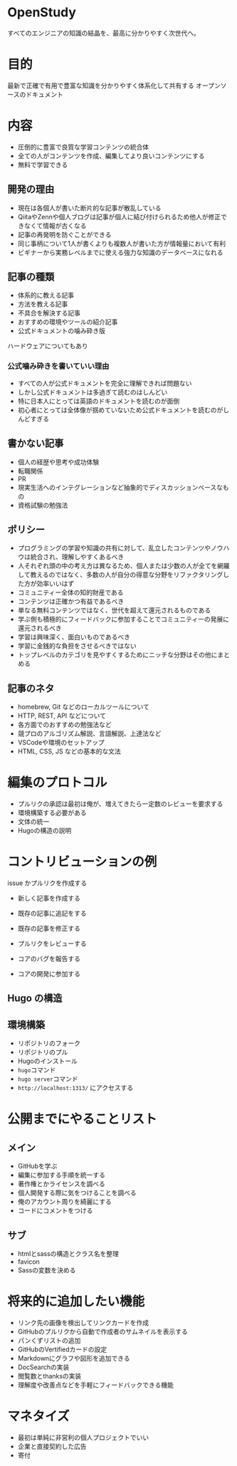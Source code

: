 # OpenStudy

すべてのエンジニアの知識の結晶を、最高に分かりやすく次世代へ。

# 目的

最新で正確で有用で豊富な知識を分かりやすく体系化して共有する
オープンソースのドキュメント

# 内容

- 圧倒的に豊富で良質な学習コンテンツの統合体
- 全ての人がコンテンツを作成、編集してより良いコンテンツにする
- 無料で学習できる

## 開発の理由

- 現在は各個人が書いた断片的な記事が散乱している
- QiitaやZennや個人ブログは記事が個人に結び付けられるため他人が修正できなくて情報が古くなる
- 記事の再発明を防ぐことができる
- 同じ事柄について1人が書くよりも複数人が書いた方が情報量において有利
- ビギナーから実務レベルまでに使える強力な知識のデータベースになれる

## 記事の種類

- 体系的に教える記事
- 方法を教える記事
- 不具合を解決する記事
- おすすめの環境やツールの紹介記事
- 公式ドキュメントの噛み砕き版

ハードウェアについてもあり

###  公式噛み砕きを書いていい理由

- すべての人が公式ドキュメントを完全に理解できれば問題ない
- しかし公式ドキュメントは多過ぎて読むのはしんどい
- 特に日本人にとっては英語のドキュメントを読むのが面倒
- 初心者にとっては全体像が掴めていないため公式ドキュメントを読むのがしんどすぎる

## 書かない記事

- 個人の経歴や思考や成功体験
- 転職関係
- PR
- 現実生活へのインテグレーションなど抽象的でディスカッションベースなもの
- 資格試験の勉強法

## ポリシー

- プログラミングの学習や知識の共有に対して、乱立したコンテンツやノウハウは統合され、理解しやすくあるべき
- 人それぞれ頭の中の考え方は異なるため、個人または少数の人が全てを網羅して教えるのではなく、多数の人が自分の得意な分野をリファクタリングした方が効率いいはず
- コミュニティー全体の知的財産である
- コンテンツは正確かつ有益であるべき
- 単なる無料コンテンツではなく、世代を超えて還元されるものである
- 学ぶ側も積極的にフィードバックに参加することでコミュニティーの発展に還元されるべき
- 学習は興味深く、面白いものであるべき
- 学習に金銭的な負担をさせるべきではない
- トップレベルのカテゴリを見やすくするためにニッチな分野はその他にまとめる

## 記事のネタ

- homebrew, Git などのローカルツールについて
- HTTP, REST, API などについて
- 各方面でのおすすめの勉強法など
- 競プロのアルゴリズム解説、言語解説、上達法など
- VSCodeや環境のセットアップ
- HTML, CSS, JS などの基本的な文法

# 編集のプロトコル

- プルリクの承認は最初は俺が、増えてきたら一定数のレビューを要求する
- 環境構築する必要がある
- 文体の統一
- Hugoの構造の説明

# コントリビューションの例

issue かプルリクを作成する

- 新しく記事を作成する
- 既存の記事に追記をする
- 既存の記事を修正する
- プルリクをレビューする
- コアのバグを報告する

- コアの開発に参加する

## Hugo の構造



## 環境構築

- リポジトリのフォーク
- リポジトリのプル
- Hugoのインストール
- `hugo`コマンド
- `hugo server`コマンド
- `http://localhost:1313/` にアクセスする

# 公開までにやることリスト

## メイン

- GitHubを学ぶ
- 編集に参加する手順を統一する
- 著作権とかライセンスを調べる
- 個人開発する際に気をつけることを調べる
- 俺のアカウント周りを綺麗にする
- コードにコメントをつける

## サブ

- htmlとsassの構造とクラス名を整理
- favicon
- Sassの変数を決める

# 将来的に追加したい機能

- リンク先の画像を検出してリンクカードを作成
- GitHubのプルリクから自動で作成者のサムネイルを表示する
- パンくずリストの追加
- GitHubのVertifiedカードの設定
- Markdownにグラフや図形を追加できる
- DocSearchの実装
- 閲覧数とthanksの実装
- 理解度や改善点などを手軽にフィードバックできる機能

# マネタイズ

- 最初は単純に非営利の個人プロジェクトでいい
- 企業と直接契約した広告
- 寄付